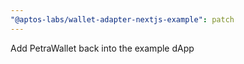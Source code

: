 ```yaml
---
"@aptos-labs/wallet-adapter-nextjs-example": patch
---
```


Add PetraWallet back into the example dApp
